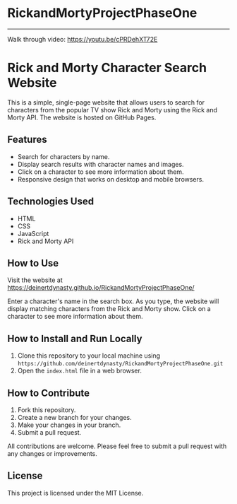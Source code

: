 # RickandMortyProjectPhaseOne
---
Walk through video: https://youtu.be/cPRDehXT72E

# Rick and Morty Character Search Website

This is a simple, single-page website that allows users to search for characters from the popular TV show Rick and Morty using the Rick and Morty API. The website is hosted on GitHub Pages.

## Features

- Search for characters by name.
- Display search results with character names and images.
- Click on a character to see more information about them.
- Responsive design that works on desktop and mobile browsers.

## Technologies Used

- HTML
- CSS
- JavaScript
- Rick and Morty API

## How to Use

Visit the website at https://deinertdynasty.github.io/RickandMortyProjectPhaseOne/

Enter a character's name in the search box. As you type, the website will display matching characters from the Rick and Morty show. Click on a character to see more information about them.

## How to Install and Run Locally

1. Clone this repository to your local machine using `https://github.com/deinertdynasty/RickandMortyProjectPhaseOne.git` 
2. Open the `index.html` file in a web browser.

## How to Contribute

1. Fork this repository.
2. Create a new branch for your changes.
3. Make your changes in your branch.
4. Submit a pull request.

All contributions are welcome. Please feel free to submit a pull request with any changes or improvements.

## License

This project is licensed under the MIT License.


